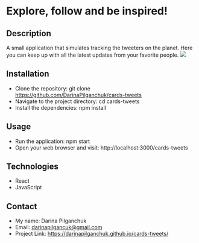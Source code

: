 # Explore, follow and be inspired!
## Description 
A small application that simulates tracking the  tweeters on the planet. Here you can keep up with all the latest updates from your favorite people.
![](https://ibb.co/QkXSJVt)
## Installation
+ Clone the repository: git clone https://github.com/DarinaPilganchuk/cards-tweets
+ Navigate to the project directory: cd cards-tweets
+ Install the dependencies: npm install
## Usage
+ Run the application: npm start
+ Open your web browser and visit: http://localhost:3000/cards-tweets
## Technologies
+ React
+ JavaScript

## Contact
+ My name: Darina Pilganchuk
+ Email: darinapilgancuk@gmail.com
+ Project Link: https://darinapilganchuk.github.io/cards-tweets/
